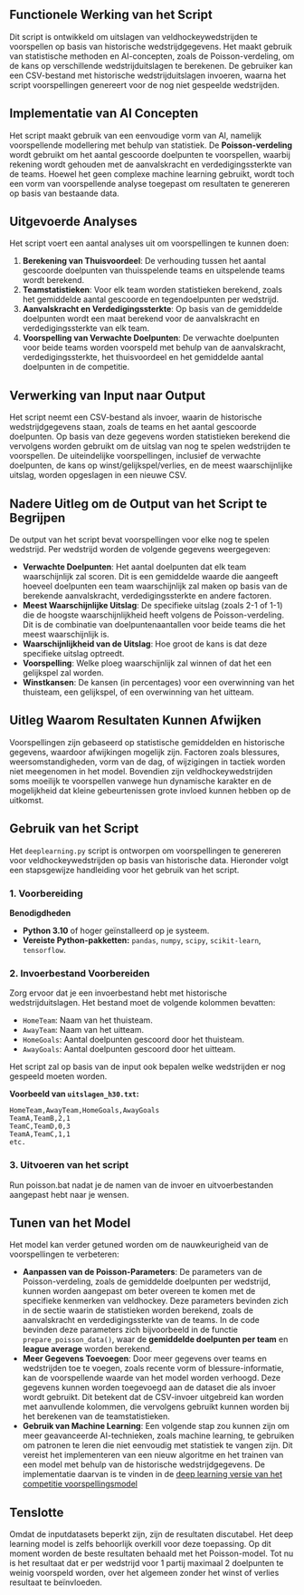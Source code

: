 ## Functionele Werking van het Script

Dit script is ontwikkeld om uitslagen van veldhockeywedstrijden te voorspellen op basis van historische wedstrijdgegevens. Het maakt gebruik van statistische methoden en AI-concepten, zoals de Poisson-verdeling, om de kans op verschillende wedstrijduitslagen te berekenen. De gebruiker kan een CSV-bestand met historische wedstrijduitslagen invoeren, waarna het script voorspellingen genereert voor de nog niet gespeelde wedstrijden.

## Implementatie van AI Concepten

Het script maakt gebruik van een eenvoudige vorm van AI, namelijk voorspellende modellering met behulp van statistiek. De **Poisson-verdeling** wordt gebruikt om het aantal gescoorde doelpunten te voorspellen, waarbij rekening wordt gehouden met de aanvalskracht en verdedigingssterkte van de teams. Hoewel het geen complexe machine learning gebruikt, wordt toch een vorm van voorspellende analyse toegepast om resultaten te genereren op basis van bestaande data.

## Uitgevoerde Analyses

Het script voert een aantal analyses uit om voorspellingen te kunnen doen:

1. **Berekening van Thuisvoordeel**: De verhouding tussen het aantal gescoorde doelpunten van thuisspelende teams en uitspelende teams wordt berekend.
2. **Teamstatistieken**: Voor elk team worden statistieken berekend, zoals het gemiddelde aantal gescoorde en tegendoelpunten per wedstrijd.
3. **Aanvalskracht en Verdedigingssterkte**: Op basis van de gemiddelde doelpunten wordt een maat berekend voor de aanvalskracht en verdedigingssterkte van elk team.
4. **Voorspelling van Verwachte Doelpunten**: De verwachte doelpunten voor beide teams worden voorspeld met behulp van de aanvalskracht, verdedigingssterkte, het thuisvoordeel en het gemiddelde aantal doelpunten in de competitie.

## Verwerking van Input naar Output

Het script neemt een CSV-bestand als invoer, waarin de historische wedstrijdgegevens staan, zoals de teams en het aantal gescoorde doelpunten. Op basis van deze gegevens worden statistieken berekend die vervolgens worden gebruikt om de uitslag van nog te spelen wedstrijden te voorspellen. De uiteindelijke voorspellingen, inclusief de verwachte doelpunten, de kans op winst/gelijkspel/verlies, en de meest waarschijnlijke uitslag, worden opgeslagen in een nieuwe CSV.

## Nadere Uitleg om de Output van het Script te Begrijpen

De output van het script bevat voorspellingen voor elke nog te spelen wedstrijd. Per wedstrijd worden de volgende gegevens weergegeven:

- **Verwachte Doelpunten**: Het aantal doelpunten dat elk team waarschijnlijk zal scoren. Dit is een gemiddelde waarde die aangeeft hoeveel doelpunten een team waarschijnlijk zal maken op basis van de berekende aanvalskracht, verdedigingssterkte en andere factoren.
- **Meest Waarschijnlijke Uitslag**: De specifieke uitslag (zoals 2-1 of 1-1) die de hoogste waarschijnlijkheid heeft volgens de Poisson-verdeling. Dit is de combinatie van doelpuntenaantallen voor beide teams die het meest waarschijnlijk is.
- **Waarschijnlijkheid van de Uitslag**: Hoe groot de kans is dat deze specifieke uitslag optreedt.
- **Voorspelling**: Welke ploeg waarschijnlijk zal winnen of dat het een gelijkspel zal worden.
- **Winstkansen**: De kansen (in percentages) voor een overwinning van het thuisteam, een gelijkspel, of een overwinning van het uitteam.

## Uitleg Waarom Resultaten Kunnen Afwijken

Voorspellingen zijn gebaseerd op statistische gemiddelden en historische gegevens, waardoor afwijkingen mogelijk zijn. Factoren zoals blessures, weersomstandigheden, vorm van de dag, of wijzigingen in tactiek worden niet meegenomen in het model. Bovendien zijn veldhockeywedstrijden soms moeilijk te voorspellen vanwege hun dynamische karakter en de mogelijkheid dat kleine gebeurtenissen grote invloed kunnen hebben op de uitkomst.

## Gebruik van het Script

Het `deeplearning.py` script is ontworpen om voorspellingen te genereren voor veldhockeywedstrijden op basis van historische data. Hieronder volgt een stapsgewijze handleiding voor het gebruik van het script.

### 1. Voorbereiding

**Benodigdheden**

- **Python 3.10** of hoger geïnstalleerd op je systeem.
- **Vereiste Python-pakketten:** `pandas`, `numpy`, `scipy`, `scikit-learn`, `tensorflow`.

### 2. Invoerbestand Voorbereiden

Zorg ervoor dat je een invoerbestand hebt met historische wedstrijduitslagen. Het bestand moet de volgende kolommen bevatten:

- `HomeTeam`: Naam van het thuisteam.
- `AwayTeam`: Naam van het uitteam.
- `HomeGoals`: Aantal doelpunten gescoord door het thuisteam.
- `AwayGoals`: Aantal doelpunten gescoord door het uitteam.

Het script zal op basis van de input ook bepalen welke wedstrijden er nog gespeeld moeten worden. 

**Voorbeeld van `uitslagen_h30.txt`:**

```csv
HomeTeam,AwayTeam,HomeGoals,AwayGoals
TeamA,TeamB,2,1
TeamC,TeamD,0,3
TeamA,TeamC,1,1
etc.
```
         
### 3. Uitvoeren van het script

Run poisson.bat nadat je de namen van de invoer en uitvoerbestanden aangepast hebt naar je wensen.

## Tunen van het Model

Het model kan verder getuned worden om de nauwkeurigheid van de voorspellingen te verbeteren:

- **Aanpassen van de Poisson-Parameters**: De parameters van de Poisson-verdeling, zoals de gemiddelde doelpunten per wedstrijd, kunnen worden aangepast om beter overeen te komen met de specifieke kenmerken van veldhockey. Deze parameters bevinden zich in de sectie waarin de statistieken worden berekend, zoals de aanvalskracht en verdedigingssterkte van de teams. In de code bevinden deze parameters zich bijvoorbeeld in de functie `prepare_poisson_data()`, waar de **gemiddelde doelpunten per team** en **league average** worden berekend.
- **Meer Gegevens Toevoegen**: Door meer gegevens over teams en wedstrijden toe te voegen, zoals recente vorm of blessure-informatie, kan de voorspellende waarde van het model worden verhoogd. Deze gegevens kunnen worden toegevoegd aan de dataset die als invoer wordt gebruikt. Dit betekent dat de CSV-invoer uitgebreid kan worden met aanvullende kolommen, die vervolgens gebruikt kunnen worden bij het berekenen van de teamstatistieken.
- **Gebruik van Machine Learning**: Een volgende stap zou kunnen zijn om meer geavanceerde AI-technieken, zoals machine learning, te gebruiken om patronen te leren die niet eenvoudig met statistiek te vangen zijn. Dit vereist het implementeren van een nieuw algoritme en het trainen van een model met behulp van de historische wedstrijdgegevens. De implementatie daarvan is te vinden in de [deep learning versie van het competitie voorspellingsmodel](deeplearning.md)

## Tenslotte
Omdat de inputdatasets beperkt zijn, zijn de resultaten discutabel. Het deep learning model is zelfs behoorlijk overkill voor deze toepassing. Op dit moment worden de beste resultaten behaald met het Poisson-model. Tot nu is het resultaat dat er per wedstrijd voor 1 partij maximaal 2 doelpunten te weinig voorspeld worden, over het algemeen zonder het winst of verlies resultaat te beïnvloeden.

